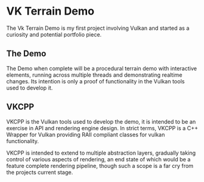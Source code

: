 # VK Terrain Demo

The Vk Terrain Demo is my first project involving Vulkan and started as a curiosity and potential portfolio piece.

## The Demo

The Demo when complete will be a procedural terrain demo with interactive elements, running across multiple threads and demonstrating realtime changes. Its intention is only a proof of functionality in the Vulkan tools used to develop it.

## VKCPP

VKCPP is the Vulkan tools used to develop the demo, it is intended to be an exercise in API and rendering engine design. In strict terms, VKCPP is a C++ Wrapper for Vulkan providing RAII compliant classes for vulkan functionality.

VKCPP is intended to extend to multiple abstraction layers, gradually taking control of various aspects of rendering, an end state of which would be a feature complete rendering pipeline, though such a scope is a far cry from the projects current stage.
